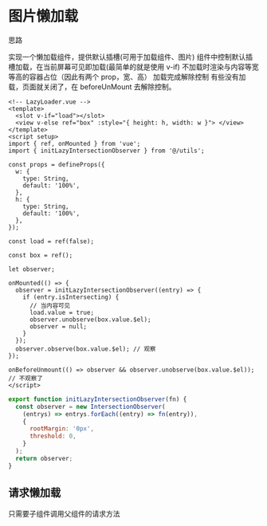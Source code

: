 # 图片懒加载

思路

实现一个懒加载组件，提供默认插槽(可用于加载组件、图片)
组件中控制默认插槽加载，在当前屏幕可见即加载(最简单的就是使用 v-if)
不加载时渲染与内容等宽等高的容器占位（因此有两个 prop，宽、高）
加载完成解除控制
有些没有加载，页面就关闭了，在 beforeUnMount 去解除控制。

```vue
<!-- LazyLoader.vue -->
<template>
  <slot v-if="load"></slot>
  <view v-else ref="box" :style="{ height: h, width: w }"> </view>
</template>
<script setup>
import { ref, onMounted } from 'vue';
import { initLazyIntersectionObserver } from '@/utils';

const props = defineProps({
  w: {
    type: String,
    default: '100%',
  },
  h: {
    type: String,
    default: '100%',
  },
});

const load = ref(false);

const box = ref();

let observer;

onMounted(() => {
  observer = initLazyIntersectionObserver((entry) => {
    if (entry.isIntersecting) {
      // 当内容可见
      load.value = true;
      observer.unobserve(box.value.$el);
      observer = null;
    }
  });
  observer.observe(box.value.$el); // 观察
});

onBeforeUnmount(() => observer && observer.unobserve(box.value.$el)); // 不观察了
</script>
```

```js
export function initLazyIntersectionObserver(fn) {
  const observer = new IntersectionObserver(
    (entrys) => entrys.forEach((entry) => fn(entry)),
    {
      rootMargin: '0px',
      threshold: 0,
    }
  );
  return observer;
}
```

## 请求懒加载

只需要子组件调用父组件的请求方法
